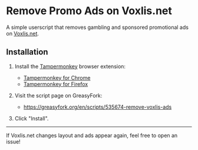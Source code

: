 # Remove Promo Ads on Voxlis.net

A simple userscript that removes gambling and sponsored promotional ads on [Voxlis.net](https://voxlis.net).

## Installation

1. Install the [Tampermonkey](https://www.tampermonkey.net/) browser extension:
   - [Tampermonkey for Chrome](https://chrome.google.com/webstore/detail/tampermonkey/dhdgffkkebhmkfjojejmpbldmpobfkfo)
   - [Tampermonkey for Firefox](https://addons.mozilla.org/en-US/firefox/addon/tampermonkey/)

2. Visit the script page on GreasyFork:
   - https://greasyfork.org/en/scripts/535674-remove-voxlis-ads

3. Click "Install".

---

If Voxlis.net changes layout and ads appear again, feel free to open an issue!
